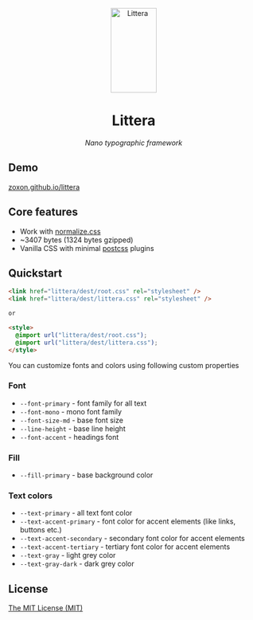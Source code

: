 <p align="center">
  <img src="./logo.svg" width="92" height="170" alt="Littera" />
</p>

<h1 align="center">
  Littera
</h1>

<p align="center">
  <em>Nano typographic framework</em>
</p>

## Demo

[zoxon.github.io/littera](http://zoxon.github.io/littera/)

## Core features

- Work with [normalize.css](https://github.com/necolas/normalize.css)
- ~3407 bytes (1324 bytes gzipped)
- Vanilla CSS with minimal [postcss](https://postcss.org/) plugins

## Quickstart

```html
<link href="littera/dest/root.css" rel="stylesheet" />
<link href="littera/dest/littera.css" rel="stylesheet" />

or

<style>
  @import url("littera/dest/root.css");
  @import url("littera/dest/littera.css");
</style>
```

You can customize fonts and colors using following custom properties

### Font

- `--font-primary` - font family for all text
- `--font-mono` - mono font family
- `--font-size-md` - base font size
- `--line-height` - base line height
- `--font-accent` - headings font

### Fill

- `--fill-primary` - base background color

### Text colors

- `--text-primary` - all text font color
- `--text-accent-primary` - font color for accent elements (like links, buttons etc.)
- `--text-accent-secondary` - secondary font color for accent elements
- `--text-accent-tertiary` - tertiary font color for accent elements
- `--text-gray` - light grey color
- `--text-gray-dark` - dark grey color

## License

[The MIT License (MIT)](LICENSE)
